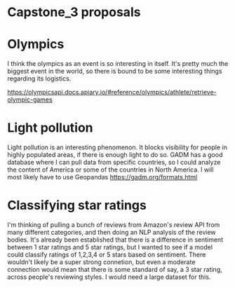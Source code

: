 # Capstone_3 proposals

# Olympics

I think the olympics as an event is so interesting in itself. It's pretty much the biggest event in the world, so there is bound to be some interesting things regarding its logistics. 

https://olympicsapi.docs.apiary.io/#reference/olympics/athlete/retrieve-olympic-games

# Light pollution

Light pollution is an interesting phenomenon. It blocks visibility for people in highly populated areas, if there is enough light to do so. GADM has a good database where I can pull data from specific countries, so I could analyze the content of America or some of the countries in North America. I will most likely have to use Geopandas
https://gadm.org/formats.html

# Classifying star ratings

I'm thinking of pulling a bunch of reviews from Amazon's review API from many different categories, and then doing an NLP analysis of the review bodies. It's already been established that there is a difference in sentiment between 1 star ratings and 5 star ratings, but I wanted to see if a model could classify ratings of 1,2,3,4 or 5 stars based on sentiment. There wouldn't likely be a super strong connetion, but even a moderate connection would mean that there is some standard of say, a 3 star rating, across people's reviewing styles. I would need a large dataset for this.
